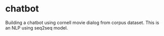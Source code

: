 # chatbot
Building a chatbot using cornell movie dialog from corpus dataset. This is an NLP using seq2seq model.
